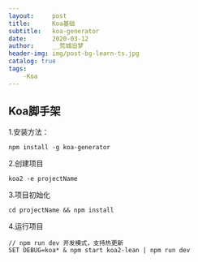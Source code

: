 ```yaml
---
layout:     post
title:      Koa基础
subtitle:   koa-generator
date:       2020-03-12
author:     __荒城旧梦
header-img: img/post-bg-learn-ts.jpg
catalog: true
tags:
    -Koa
---
```


## Koa脚手架


1.安装方法： 

	npm install -g koa-generator

2.创建项目

	koa2 -e projectName
3.项目初始化

	cd projectName && npm install
4.运行项目
	
	// npm run dev 开发模式，支持热更新
	SET DEBUG=koa* & npm start koa2-lean | npm run dev

